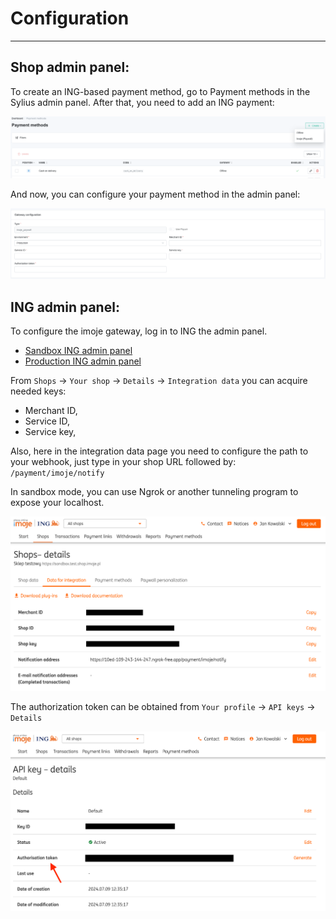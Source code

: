 # Configuration

---

## Shop admin panel:
To create an ING-based payment method, go to Payment methods in the Sylius admin panel.
After that, you need to add an ING payment:

![Screenshot showing payment method config in admin](./create_imoje_payment_method.png)

And now, you can configure your payment method in the admin panel:

![Screenshot showing payment method config in admin](./payment_method_config.png)

## ING admin panel:
To configure the imoje gateway, log in to ING the admin panel.

- [Sandbox ING admin panel](https://sandbox.imoje.ing.pl)
- [Production ING admin panel](https://imoje.ing.pl)

From `Shops` -> `Your shop` -> `Details` -> `Integration data` you can acquire needed keys:

- Merchant ID,
- Service ID,
- Service key,

Also, here in the integration data page you need to configure the path to your webhook,
just type in your shop URL followed by: `/payment/imoje/notify`

In sandbox mode, you can use Ngrok or another tunneling program to expose your localhost.

![Screenshot showing integration data in ING admin panel](./imoje_integration_data.png)

The authorization token can be obtained from `Your profile` → `API keys` → `Details`

![Screenshot showing Authorization key in ING admin panel](./imoje_api_key.png)
